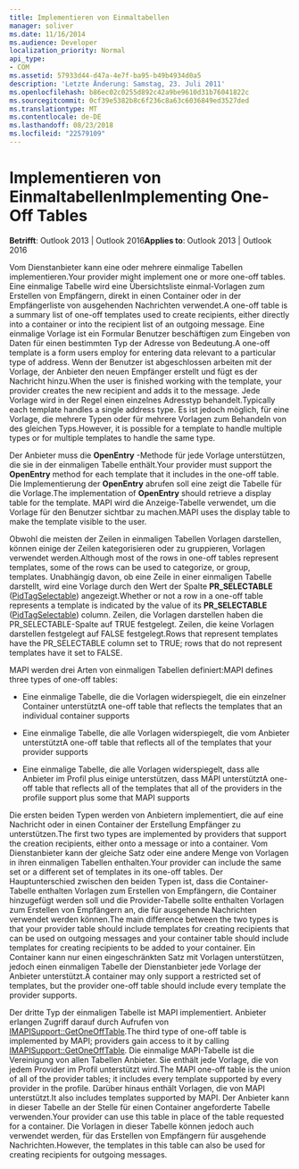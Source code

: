 ```yaml
---
title: Implementieren von Einmaltabellen
manager: soliver
ms.date: 11/16/2014
ms.audience: Developer
localization_priority: Normal
api_type:
- COM
ms.assetid: 57933d44-d47a-4e7f-ba95-b49b4934d0a5
description: 'Letzte Änderung: Samstag, 23. Juli 2011'
ms.openlocfilehash: b86ec02c0255d892c42a9be9610d31b76041822c
ms.sourcegitcommit: 0cf39e5382b8c6f236c8a63c6036849ed3527ded
ms.translationtype: MT
ms.contentlocale: de-DE
ms.lasthandoff: 08/23/2018
ms.locfileid: "22579109"
---
```

# <a name="implementing-one-off-tables"></a><span data-ttu-id="473c6-103">Implementieren von Einmaltabellen</span><span class="sxs-lookup"><span data-stu-id="473c6-103">Implementing One-Off Tables</span></span>

<span data-ttu-id="473c6-104">**Betrifft**: Outlook 2013 | Outlook 2016</span><span class="sxs-lookup"><span data-stu-id="473c6-104">**Applies to**: Outlook 2013 | Outlook 2016</span></span> 
  
<span data-ttu-id="473c6-105">Vom Dienstanbieter kann eine oder mehrere einmalige Tabellen implementieren.</span><span class="sxs-lookup"><span data-stu-id="473c6-105">Your provider might implement one or more one-off tables.</span></span> <span data-ttu-id="473c6-106">Eine einmalige Tabelle wird eine Übersichtsliste einmal-Vorlagen zum Erstellen von Empfängern, direkt in einen Container oder in der Empfängerliste von ausgehenden Nachrichten verwendet.</span><span class="sxs-lookup"><span data-stu-id="473c6-106">A one-off table is a summary list of one-off templates used to create recipients, either directly into a container or into the recipient list of an outgoing message.</span></span> <span data-ttu-id="473c6-107">Eine einmalige Vorlage ist ein Formular Benutzer beschäftigen zum Eingeben von Daten für einen bestimmten Typ der Adresse von Bedeutung.</span><span class="sxs-lookup"><span data-stu-id="473c6-107">A one-off template is a form users employ for entering data relevant to a particular type of address.</span></span> <span data-ttu-id="473c6-108">Wenn der Benutzer ist abgeschlossen arbeiten mit der Vorlage, der Anbieter den neuen Empfänger erstellt und fügt es der Nachricht hinzu.</span><span class="sxs-lookup"><span data-stu-id="473c6-108">When the user is finished working with the template, your provider creates the new recipient and adds it to the message.</span></span> <span data-ttu-id="473c6-109">Jede Vorlage wird in der Regel einen einzelnes Adresstyp behandelt.</span><span class="sxs-lookup"><span data-stu-id="473c6-109">Typically each template handles a single address type.</span></span> <span data-ttu-id="473c6-110">Es ist jedoch möglich, für eine Vorlage, die mehrere Typen oder für mehrere Vorlagen zum Behandeln von des gleichen Typs.</span><span class="sxs-lookup"><span data-stu-id="473c6-110">However, it is possible for a template to handle multiple types or for multiple templates to handle the same type.</span></span> 
  
<span data-ttu-id="473c6-111">Der Anbieter muss die **OpenEntry** -Methode für jede Vorlage unterstützen, die sie in der einmaligen Tabelle enthält.</span><span class="sxs-lookup"><span data-stu-id="473c6-111">Your provider must support the **OpenEntry** method for each template that it includes in the one-off table.</span></span> <span data-ttu-id="473c6-112">Die Implementierung der **OpenEntry** abrufen soll eine zeigt die Tabelle für die Vorlage.</span><span class="sxs-lookup"><span data-stu-id="473c6-112">The implementation of **OpenEntry** should retrieve a display table for the template.</span></span> <span data-ttu-id="473c6-113">MAPI wird die Anzeige-Tabelle verwendet, um die Vorlage für den Benutzer sichtbar zu machen.</span><span class="sxs-lookup"><span data-stu-id="473c6-113">MAPI uses the display table to make the template visible to the user.</span></span> 
  
<span data-ttu-id="473c6-114">Obwohl die meisten der Zeilen in einmaligen Tabellen Vorlagen darstellen, können einige der Zeilen kategorisieren oder zu gruppieren, Vorlagen verwendet werden.</span><span class="sxs-lookup"><span data-stu-id="473c6-114">Although most of the rows in one-off tables represent templates, some of the rows can be used to categorize, or group, templates.</span></span> <span data-ttu-id="473c6-115">Unabhängig davon, ob eine Zeile in einer einmaligen Tabelle darstellt, wird eine Vorlage durch den Wert der Spalte **PR_SELECTABLE** ([PidTagSelectable](pidtagselectable-canonical-property.md)) angezeigt.</span><span class="sxs-lookup"><span data-stu-id="473c6-115">Whether or not a row in a one-off table represents a template is indicated by the value of its **PR_SELECTABLE** ([PidTagSelectable](pidtagselectable-canonical-property.md)) column.</span></span> <span data-ttu-id="473c6-116">Zeilen, die Vorlagen darstellen haben die PR_SELECTABLE-Spalte auf TRUE festgelegt. Zeilen, die keine Vorlagen darstellen festgelegt auf FALSE festgelegt.</span><span class="sxs-lookup"><span data-stu-id="473c6-116">Rows that represent templates have the PR_SELECTABLE column set to TRUE; rows that do not represent templates have it set to FALSE.</span></span>
  
<span data-ttu-id="473c6-117">MAPI werden drei Arten von einmaligen Tabellen definiert:</span><span class="sxs-lookup"><span data-stu-id="473c6-117">MAPI defines three types of one-off tables:</span></span>
  
- <span data-ttu-id="473c6-118">Eine einmalige Tabelle, die die Vorlagen widerspiegelt, die ein einzelner Container unterstützt</span><span class="sxs-lookup"><span data-stu-id="473c6-118">A one-off table that reflects the templates that an individual container supports</span></span>
    
- <span data-ttu-id="473c6-119">Eine einmalige Tabelle, die alle Vorlagen widerspiegelt, die vom Anbieter unterstützt</span><span class="sxs-lookup"><span data-stu-id="473c6-119">A one-off table that reflects all of the templates that your provider supports</span></span> 
    
- <span data-ttu-id="473c6-120">Eine einmalige Tabelle, die alle Vorlagen widerspiegelt, dass alle Anbieter im Profil plus einige unterstützen, dass MAPI unterstützt</span><span class="sxs-lookup"><span data-stu-id="473c6-120">A one-off table that reflects all of the templates that all of the providers in the profile support plus some that MAPI supports</span></span>
    
<span data-ttu-id="473c6-121">Die ersten beiden Typen werden von Anbietern implementiert, die auf eine Nachricht oder in einen Container der Erstellung Empfänger zu unterstützen.</span><span class="sxs-lookup"><span data-stu-id="473c6-121">The first two types are implemented by providers that support the creation recipients, either onto a message or into a container.</span></span> <span data-ttu-id="473c6-122">Vom Dienstanbieter kann der gleiche Satz oder eine andere Menge von Vorlagen in ihren einmaligen Tabellen enthalten.</span><span class="sxs-lookup"><span data-stu-id="473c6-122">Your provider can include the same set or a different set of templates in its one-off tables.</span></span> <span data-ttu-id="473c6-123">Der Hauptunterschied zwischen den beiden Typen ist, dass die Container-Tabelle enthalten Vorlagen zum Erstellen von Empfängern, die Container hinzugefügt werden soll und die Provider-Tabelle sollte enthalten Vorlagen zum Erstellen von Empfängern an, die für ausgehende Nachrichten verwendet werden können.</span><span class="sxs-lookup"><span data-stu-id="473c6-123">The main difference between the two types is that your provider table should include templates for creating recipients that can be used on outgoing messages and your container table should include templates for creating recipients to be added to your container.</span></span> <span data-ttu-id="473c6-124">Ein Container kann nur einen eingeschränkten Satz mit Vorlagen unterstützen, jedoch einen einmaligen Tabelle der Dienstanbieter jede Vorlage der Anbieter unterstützt.</span><span class="sxs-lookup"><span data-stu-id="473c6-124">A container may only support a restricted set of templates, but the provider one-off table should include every template the provider supports.</span></span>
  
<span data-ttu-id="473c6-125">Der dritte Typ der einmaligen Tabelle ist MAPI implementiert. Anbieter erlangen Zugriff darauf durch Aufrufen von [IMAPISupport::GetOneOffTable](imapisupport-getoneofftable.md).</span><span class="sxs-lookup"><span data-stu-id="473c6-125">The third type of one-off table is implemented by MAPI; providers gain access to it by calling [IMAPISupport::GetOneOffTable](imapisupport-getoneofftable.md).</span></span> <span data-ttu-id="473c6-126">Die einmalige MAPI-Tabelle ist die Vereinigung von allen Tabellen Anbieter. Sie enthält jede Vorlage, die von jedem Provider im Profil unterstützt wird.</span><span class="sxs-lookup"><span data-stu-id="473c6-126">The MAPI one-off table is the union of all of the provider tables; it includes every template supported by every provider in the profile.</span></span> <span data-ttu-id="473c6-127">Darüber hinaus enthält Vorlagen, die von MAPI unterstützt.</span><span class="sxs-lookup"><span data-stu-id="473c6-127">It also includes templates supported by MAPI.</span></span> <span data-ttu-id="473c6-128">Der Anbieter kann in dieser Tabelle an der Stelle für einen Container angeforderte Tabelle verwenden.</span><span class="sxs-lookup"><span data-stu-id="473c6-128">Your provider can use this table in place of the table requested for a container.</span></span> <span data-ttu-id="473c6-129">Die Vorlagen in dieser Tabelle können jedoch auch verwendet werden, für das Erstellen von Empfängern für ausgehende Nachrichten.</span><span class="sxs-lookup"><span data-stu-id="473c6-129">However, the templates in this table can also be used for creating recipients for outgoing messages.</span></span>
  

